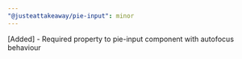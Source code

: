 ```yaml
---
"@justeattakeaway/pie-input": minor
---
```


[Added] - Required property to pie-input component with autofocus behaviour
